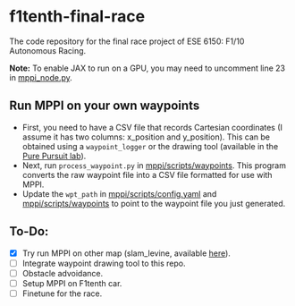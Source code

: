 # f1tenth-final-race
The code repository for the final race project of ESE 6150: F1/10 Autonomous Racing.

**Note:** To enable JAX to run on a GPU, you may need to uncomment line 23 in [mppi_node.py](mppi/scripts/mppi_node.py).

## Run MPPI on your own waypoints
- First, you need to have a CSV file that records Cartesian coordinates (I assume it has two columns: x_position and y_position). This can be obtained using a `waypoint_logger` or the drawing tool (available in the [Pure Pursuit lab](https://github.com/f1tenth-class/slam-and-pure-pursuit-team9)).
- Next, run `process_waypoint.py` in [mppi/scripts/waypoints](mppi/scripts/waypoints). This program converts the raw waypoint file into a CSV file formatted for use with MPPI.
- Update the `wpt_path` in [mppi/scripts/config.yaml](mppi/scripts/config.yaml) and [mppi/scripts/waypoints](mppi/scripts/waypoints) to point to the waypoint file you just generated.

## To-Do:
- [x] Try run MPPI on other map (slam_levine, available [here](https://github.com/f1tenth-class/model-predictive-control-team9/tree/main/mpc/maps)).
- [ ] Integrate waypoint drawing tool to this repo. 
- [ ] Obstacle advoidance.
- [ ] Setup MPPI on F1tenth car.
- [ ] Finetune for the race.